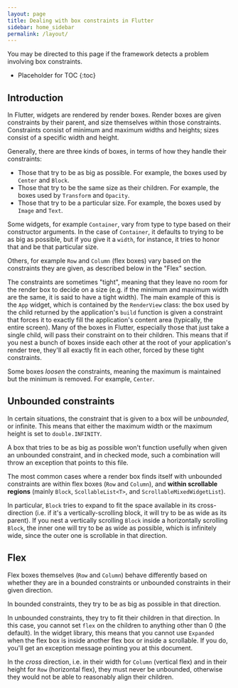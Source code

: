 ```yaml
---
layout: page
title: Dealing with box constraints in Flutter
sidebar: home_sidebar
permalink: /layout/
---
```


You may be directed to this page if the framework detects a problem
involving box constraints.

* Placeholder for TOC
{:toc}

## Introduction

In Flutter, widgets are rendered by render boxes. Render boxes are given
constraints by their parent, and size themselves within those
constraints. Constraints consist of minimum and maximum widths and
heights; sizes consist of a specific width and height.

Generally, there are three kinds of boxes, in terms of how they handle
their constraints:

- Those that try to be as big as possible.
  For example, the boxes used by `Center` and `Block`.
- Those that try to be the same size as their children.
  For example, the boxes used by `Transform` and `Opacity`.
- Those that try to be a particular size.
  For example, the boxes used by `Image` and `Text`.

Some widgets, for example `Container`, vary from type to type based on
their constructor arguments. In the case of `Container`, it defaults
to trying to be as big as possible, but if you give it a `width`, for
instance, it tries to honor that and be that particular size.

Others, for example `Row` and `Column` (flex boxes) vary based on the
constraints they are given, as described below in the "Flex" section.

The constraints are sometimes "tight", meaning that they leave no room
for the render box to decide on a size (e.g. if the minimum and
maximum width are the same, it is said to have a tight width). The
main example of this is the `App` widget, which is contained by the
`RenderView` class: the box used by the child returned by the
application's `build` function is given a constraint that forces it to
exactly fill the application's content area (typically, the entire
screen). Many of the boxes in Flutter, especially those that just take a
single child, will pass their constraint on to their children. This
means that if you nest a bunch of boxes inside each other at the root
of your application's render tree, they'll all exactly fit in each
other, forced by these tight constraints.

Some boxes _loosen_ the constraints, meaning the maximum is maintained
but the minimum is removed. For example, `Center`.

Unbounded constraints
---------------------

In certain situations, the constraint that is given to a box will be
_unbounded_, or infinite. This means that either the maximum width or
the maximum height is set to `double.INFINITY`.

A box that tries to be as big as possible won't function usefully when
given an unbounded constraint, and in checked mode, such a combination
will throw an exception that points to this file.

The most common cases where a render box finds itself with unbounded
constraints are within flex boxes (`Row` and `Column`), and **within
scrollable regions** (mainly `Block`, `ScollableList<T>`, and
`ScrollableMixedWidgetList`).

In particular, `Block` tries to expand to fit the space available in
its cross-direction (i.e. if it's a vertically-scrolling block, it
will try to be as wide as its parent). If you nest a vertically
scrolling `Block` inside a horizontally scrolling `Block`, the inner
one will try to be as wide as possible, which is infinitely wide,
since the outer one is scrollable in that direction.

Flex
----

Flex boxes themselves (`Row` and `Column`) behave differently based on
whether they are in a bounded constraints or unbounded constraints in
their given direction.

In bounded constraints, they try to be as big as possible in that
direction.

In unbounded constraints, they try to fit their children in that
direction. In this case, you cannot set `flex` on the children to
anything other than 0 (the default). In the widget library, this
means that you cannot use `Expanded` when the flex box is inside
another flex box or inside a scrollable. If you do, you'll get an
exception message pointing you at this document.

In the _cross_ direction, i.e. in their width for `Column` (vertical
flex) and in their height for `Row` (horizontal flex), they must never
be unbounded, otherwise they would not be able to reasonably align
their children.

